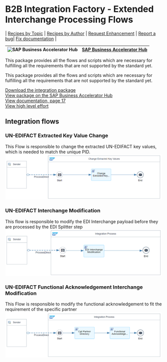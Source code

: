 # B2B Integration Factory - Extended Interchange Processing Flows 

\| [Recipes by Topic](../../readme.md ) \| [Recipes by Author](../../author.md ) \| [Request Enhancement](https://github.com/SAP-samples/cloud-integration-flow/issues/new?assignees=&labels=Recipe%20Fix,enhancement&template=recipe-request.md&title=Improve%20[B2B%20Integration%20Factory]%20Extended%20Interchange%20Processing%20Flows) \| [Report a bug](https://github.com/SAP-samples/cloud-integration-flow/issues/new?assignees=&labels=Recipe%20Fix,bug&template=bug_report.md&title=Issue%20with%20[B2B%20Integration%20Factory]%20Extended%20Interchange%20Processing%20Flows)\| [Fix documentation](https://github.com/SAP-samples/cloud-integration-flow/issues/new?assignees=&labels=Recipe%20Fix,documentation&template=bug_report.md&title=Docu%20fix%20[B2B%20Integration%20Factory]%20Extended%20Interchange%20Processing%20Flows) \| 

 ![SAP Business Accelerator Hub](https://github.com/SAPAPIBusinessHub.png?size=50 ) | [SAP Business Accelerator Hub](https://api.sap.com/allcommunity) | 
 ----|----| 

This package provides all the flows and scripts which are necessary for fulfilling all the requirements that are not supported by the standard yet.

<p>This package provides all the flows and scripts which are necessary for fulfilling all the requirements that are not supported by the standard yet.</p>

[Download the integration package](B2BIntegrationFactoryExtendedInterchangeProcessingFlows.zip)\
[View package on the SAP Business Accelerator Hub](https://api.sap.com/package/B2BIntegrationFactoryExtendedInterchangeProcessingFlows)\
[View documentation, page 17](../b2bintegrationfactorycloudintegrationtradingpartnermanagement/B2B_Integration_Factory_TPM_Integration_Packages.pdf)\
[View high level effort](../b2bintegrationfactorycloudintegrationtradingpartnermanagement/effort.md)

## Integration flows
### UN-EDIFACT Extracted Key Value Change 
This Flow is responsible to change the extracted UN-EDIFACT key values, which is needed to match the unique PID. \
 ![input-image](UN-EDIFACT_Extracted_Key_Value_Change.png)
### UN-EDIFACT Interchange Modification 
This flow is responsible to modify the EDI Interchange payload before they are processed by the EDI Splitter step \
 ![input-image](SAP-EDI_Interchange_Modification.png)
### UN-EDIFACT Functional Acknowledgement Interchange Modification 
This Flow is responsible to modify the functional acknowledgement to fit the requirement of the specific partner \
 ![input-image](UN-EDIFACT_Functional_Acknowledgement_Interchange_Modification.png)